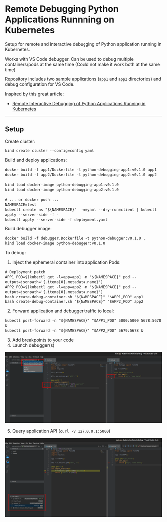 # Remote Debugging Python Applications Runnning on Kubernetes

Setup for remote and interactive debugging of Python application running in Kubernetes.

Works with VS Code debugger. Can be used to debug multiple containers/pods at the same time (Could not make it work both at the same time)

Repository includes two sample applications (`app1` and `app2` directories) and debug configuration for VS Code.

Inspired by this great article:

- [Remote Interactive Debugging of Python Applications Running in Kubernetes](https://betterprogramming.pub/remote-interactive-debugging-of-python-applications-running-in-kubernetes-17a3d2eed86f)

----------

## Setup

Create cluster:

```shell
kind create cluster --config=config.yaml
```

Build and deploy applications:

```shell
docker build -f app1/Dockerfile -t python-debugging-app1:v0.1.0 app1
docker build -f app2/Dockerfile -t python-debugging-app2:v0.1.0 app2

kind load docker-image python-debugging-app1:v0.1.0
kind load docker-image python-debugging-app2:v0.1.0

# ... or docker push ...
NAMESPACE=test
kubectl create ns "${NAMESPACE}"  -o=yaml --dry-run=client | kubectl apply --server-side -f -
kubectl apply --server-side -f deployment.yaml
```

Build debugger image:

```shell
docker build -f debugger.Dockerfile -t python-debugger:v0.1.0 .
kind load docker-image python-debugger:v0.1.0
```

To debug:

1. Inject the ephemeral container into application Pods:

```shell
# Deployment patch
APP1_POD=$(kubectl get -l=app=app1 -n "${NAMESPACE}" pod --output=jsonpath='{.items[0].metadata.name}')
APP2_POD=$(kubectl get -l=app=app2 -n "${NAMESPACE}" pod --output=jsonpath='{.items[0].metadata.name}')
bash create-debug-container.sh "${NAMESPACE}" "$APP1_POD" app1
bash create-debug-container.sh "${NAMESPACE}" "$APP2_POD" app2
```

2. Forward application and debugger traffic to local:

```shell
kubectl port-forward -n "${NAMESPACE}" "$APP1_POD" 5000:5000 5678:5678 &
kubectl port-forward -n "${NAMESPACE}" "$APP2_POD" 5679:5678 &
```

3. Add breakpoints to your code
4. Launch debugger(s)

<img src="./assets/vscode-setup.png">

5. Query application API (`curl -v 127.0.0.1:5000`)

<img src="./assets/vscode-breakpoint-hit.png">
